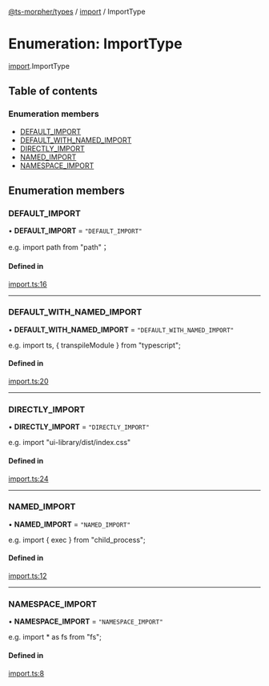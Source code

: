 [@ts-morpher/types](../README.md) / [import](../modules/import.md) / ImportType

# Enumeration: ImportType

[import](../modules/import.md).ImportType

## Table of contents

### Enumeration members

- [DEFAULT\_IMPORT](import.ImportType.md#default_import)
- [DEFAULT\_WITH\_NAMED\_IMPORT](import.ImportType.md#default_with_named_import)
- [DIRECTLY\_IMPORT](import.ImportType.md#directly_import)
- [NAMED\_IMPORT](import.ImportType.md#named_import)
- [NAMESPACE\_IMPORT](import.ImportType.md#namespace_import)

## Enumeration members

### DEFAULT\_IMPORT

• **DEFAULT\_IMPORT** = `"DEFAULT_IMPORT"`

e.g. import path from "path"；

#### Defined in

[import.ts:16](https://github.com/linbudu599/morpher/blob/43a898f/packages/types/src/import.ts#L16)

___

### DEFAULT\_WITH\_NAMED\_IMPORT

• **DEFAULT\_WITH\_NAMED\_IMPORT** = `"DEFAULT_WITH_NAMED_IMPORT"`

e.g. import ts, { transpileModule } from "typescript";

#### Defined in

[import.ts:20](https://github.com/linbudu599/morpher/blob/43a898f/packages/types/src/import.ts#L20)

___

### DIRECTLY\_IMPORT

• **DIRECTLY\_IMPORT** = `"DIRECTLY_IMPORT"`

e.g. import "ui-library/dist/index.css"

#### Defined in

[import.ts:24](https://github.com/linbudu599/morpher/blob/43a898f/packages/types/src/import.ts#L24)

___

### NAMED\_IMPORT

• **NAMED\_IMPORT** = `"NAMED_IMPORT"`

e.g. import { exec } from "child_process";

#### Defined in

[import.ts:12](https://github.com/linbudu599/morpher/blob/43a898f/packages/types/src/import.ts#L12)

___

### NAMESPACE\_IMPORT

• **NAMESPACE\_IMPORT** = `"NAMESPACE_IMPORT"`

e.g. import * as fs from "fs";

#### Defined in

[import.ts:8](https://github.com/linbudu599/morpher/blob/43a898f/packages/types/src/import.ts#L8)
